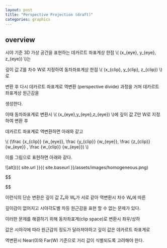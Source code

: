 ```yaml
---
layout: post
title: "Perspective Projection (draft)"
categories: graphics
---
```


## overview

시야 기준 3D 가상 공간을 표현하는 데카르트 좌표계상 한점 \\( (x_{eye}, y_{eye}, z_{eye}) \\)는 

깊이 값 Z를 차수 W로 지정하여 동차좌표계상 한점 \\( (x_{clip}, y_{clip}, z_{clip}) \\)로 

변환 후 다시 데카르트 좌표계로 역변환 (perspective divide) 과정을 거쳐 데카르트 좌표계상 원근감을 

생성한다.

이때 동차좌표계로 변환시 \\( (x_{eye},y_{eye},z_{eye}) \\)에 깊이 값 Z만 W로 지정하여 변환 후 

데카르트 좌표계로 역변환하면 아래와 같고

  <p>
  \(
(\frac {x_{clip}} {w_{eye}}, \frac {y_{clip}} {w_{eye}}, \frac {z_{clip}} {w_{eye}} , \frac {w_{clip}} {w_{eye}}) 
  \)
</p>

이를 그림으로 표현하면 아래와 같다.

![alt]({{ site.url }}{{ site.baseurl }}/assets/images/homogeneous.png)

$$

$$



이런식의 단순 변환은 깊이 값 Zₑ와 Wₑ가 서로 같아 역변환시 차수 Wₑ에 따른

깊이감이 없어지고 시야각도별 차등 원근감을 표현 할 수 없는 문제가 있다.

이러한 문제를 해결하기 위해 동차좌표계(clip space)로 변환시 좌우/상하 

값은 시야각에 따라 원근감의 정도가 달라져야하고 깊이 값은 데카르트 좌표계로

역변환시 Near(0)와 Far(W) 기준으로 거리 값이 식별되도록 고려해야 한다.

